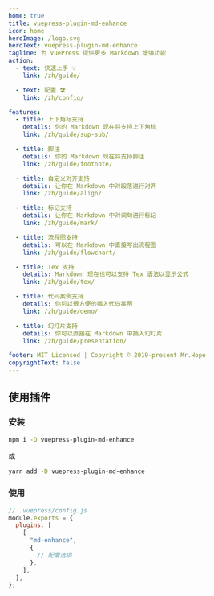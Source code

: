 ```yaml
---
home: true
title: vuepress-plugin-md-enhance
icon: home
heroImage: /logo.svg
heroText: vuepress-plugin-md-enhance
tagline: 为 VuePress 提供更多 Markdown 增强功能
action:
  - text: 快速上手 💡
    link: /zh/guide/

  - text: 配置 🛠
    link: /zh/config/

features:
  - title: 上下角标支持
    details: 你的 Markdown 现在将支持上下角标
    link: /zh/guide/sup-sub/

  - title: 脚注
    details: 你的 Markdown 现在将支持脚注
    link: /zh/guide/footnote/

  - title: 自定义对齐支持
    details: 让你在 Markdown 中对段落进行对齐
    link: /zh/guide/align/

  - title: 标记支持
    details: 让你在 Markdown 中对词句进行标记
    link: /zh/guide/mark/

  - title: 流程图支持
    details: 可以在 Markdown 中直接写出流程图
    link: /zh/guide/flowchart/

  - title: Tex 支持
    details: Markdown 现在也可以支持 Tex 语法以显示公式
    link: /zh/guide/tex/

  - title: 代码案例支持
    details: 你可以很方便的插入代码案例
    link: /zh/guide/demo/

  - title: 幻灯片支持
    details: 你可以直接在 Markdown 中插入幻灯片
    link: /zh/guide/presentation/

footer: MIT Licensed | Copyright © 2019-present Mr.Hope
copyrightText: false
---
```


## 使用插件

### 安装

```bash
npm i -D vuepress-plugin-md-enhance
```

或

```bash
yarn add -D vuepress-plugin-md-enhance
```

### 使用

```js
// .vuepress/config.js
module.exports = {
  plugins: [
    [
      "md-enhance",
      {
        // 配置选项
      },
    ],
  ],
};
```
